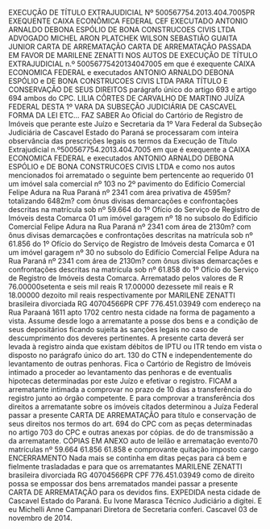 EXECUÇÃO DE TÍTULO EXTRAJUDICIAL Nº 500567754.2013.404.7005PR EXEQUENTE CAIXA ECONÔMICA FEDERAL CEF EXECUTADO ANTONIO ARNALDO DEBONA ESPÓLIO DE BONA CONSTRUCOES CIVIS LTDA ADVOGADO MICHEL ARON PLATCHEK WILSON SEBASTIÃO GUAITA JUNIOR CARTA DE ARREMATAÇÃO CARTA DE ARREMATAÇÃO PASSADA EM FAVOR DE MARILENE ZENATTI NOS AUTOS DE EXECUÇÃO DE TÍTULO EXTRAJUDICIAL n.º 50056775420134047005 em que é exequente CAIXA ECONOMICA FEDERAL e executados ANTONIO ARNALDO DEBONA ESPÓLIO e DE BONA CONSTRUCOES CIVIS LTDA PARA TÍTULO E CONSERVAÇÃO DE SEUS DIREITOS parágrafo único do artigo 693 e artigo 694 ambos do CPC. LILIA CÔRTES DE CARVALHO DE MARTINO JUÍZA FEDERAL DESTA 1º VARA DA SUBSEÇÃO JUDICIÁRIA DE CASCAVEL FORMA DA LEI ETC... FAZ SABER Ao Oficial do Cartório de Registro de Imóveis que perante este Juízo e Secretaria da 1º Vara Federal da Subseção Judiciária de Cascavel Estado do Paraná se processaram com inteira observância das prescrições legais os termos da Execução de Título Extrajudicial n.º500567754.2013.404.7005 em que é exequente a CAIXA ECONOMICA FEDERAL e executados ANTONIO ARNALDO DEBONA ESPÓLIO e DE BONA CONSTRUCOES CIVIS LTDA e como nos autos mencionados foi arrematado o seguinte bem pertencente ao requerido 01 um imóvel sala comercial nº 103 no 2º pavimento do Edifício Comercial Felipe Adura na Rua Paraná nº 2341 com área privativa de 4595m? totalizando 6482m? com ônus divisas demarcações e confrontações descritas na matrícula sob nº 59.664 do 1º Ofício do Serviço de Registro de Imóveis desta Comarca 01 um imóvel garagem nº 18 no subsolo do Edifício Comercial Felipe Adura na Rua Paraná nº 2341 com área de 2130m? com ônus divisas demarcações e confrontações descritas na matrícula sob nº 61.856 do 1º Ofício do Serviço de Registro de Imóveis desta Comarca e 01 um imóvel garagem nº 30 no subsolo do Edifício Comercial Felipe Adura na Rua Paraná nº 2341 com área de 2130m? com ônus divisas demarcações e confrontações descritas na matrícula sob nº 61.858 do 1º Ofício do Serviço de Registro de Imóveis desta Comarca. Arrematado pelos valores de R 76.00000setenta e seis mil reais R 17.00000 dezessete mil reais e R 18.00000 dezoito mil reais respectivamente por MARILENE ZENATTI brasileira divorciada RG 40704566PR CPF 776.451.03949 com endereço na Rua Paraaná 1611 apto 1702 centro nesta cidade na forma de pagamento a vista. Assume desde logo a arrematante a posse dos bens e a condição de seus depositários ficando sujeita às sanções legais no caso de descumprimento dos deveres pertinentes. A presente carta deverá ser levada à registro ainda que existam débitos de IPTU ou ITR tendo em vista o disposto no parágrafo único do art. 130 do CTN e independentemente do levantamento de outras penhoras. Fica o Cartório de Registro de Imóveis intimado a proceder ao levantamento das penhoras e de eventualis hipotecas determinadas por este Juízo e efetivar o registro. FICAM a arrematante intimada a comprovar no prazo de 10 dias a transferência do registro junto ao órgão competente. E para comprovar a transferência dos direitos a arrematante sobre os imóveis citados determinou a Juíza Federal passar a presente CARTA DE ARREMATAÇÃO para título e conservação de seus direitos nos termos do art. 694 do CPC com as peças determinadas no artigo 703 do CPC e outras anexas por cópias. de do de transmissão a da arrematante. CÓPIAS EM ANEXO auto de leilão e arrematação evento70 matrículas nº 59.664 61.856 61.858 e comprovante quitação imposto cargo ENCERRAMENTO Nada mais se continha em ditas peças para cá bem e fielmente trasladadas e para que os arrematantes MARILENE ZENATTI brasileira divorciada RG 40704566PR CPF 776.451.03949 como de direito possa se empossar dos bens arrematados mandei passar a presente CARTA DE ARREMATAÇÃO para os devidos fins. EXPEDIDA nesta cidade de Cascavel Estado do Paraná. Eu Ivone Marasca Técnico Judiciário a digitei. E eu Michelli Anne Campanari Diretora de Secretaria conferi. Cascavel 03 de novembro de 2014.

